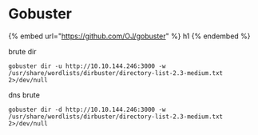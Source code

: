 # Gobuster

{% embed url="https://github.com/OJ/gobuster" %}
h1
{% endembed %}

brute dir

```
gobuster dir -u http://10.10.144.246:3000 -w /usr/share/wordlists/dirbuster/directory-list-2.3-medium.txt  2>/dev/null
```

dns brute

```
gobuster dir -d http://10.10.144.246:3000 -w /usr/share/wordlists/dirbuster/directory-list-2.3-medium.txt  2>/dev/null
```
